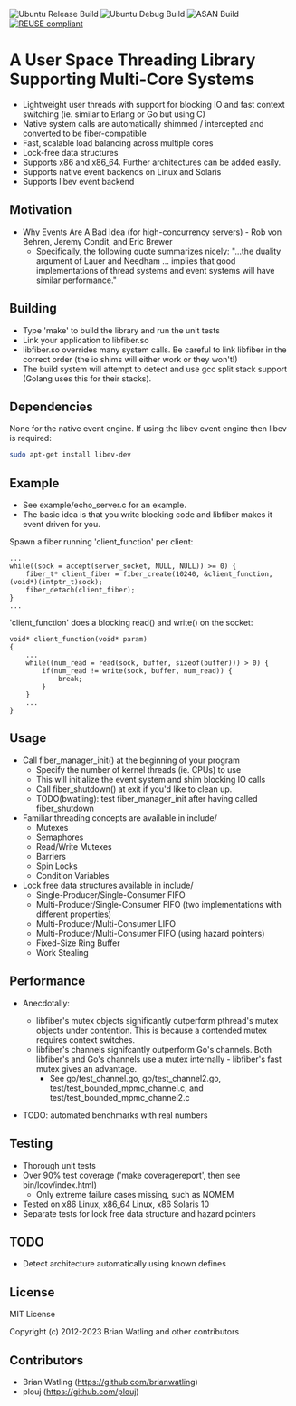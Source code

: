 <!--
SPDX-FileCopyrightText: 2012-2023 Brian Watling <brian@oxbo.dev>
SPDX-License-Identifier: CC0-1.0
-->

![Ubuntu Release Build](https://github.com/brianwatling/libfiber/actions/workflows/release.yml/badge.svg)
![Ubuntu Debug Build](https://github.com/brianwatling/libfiber/actions/workflows/debug.yml/badge.svg)
![ASAN Build](https://github.com/brianwatling/libfiber/actions/workflows/asan.yml/badge.svg)
[![REUSE compliant](https://api.reuse.software/badge/github.com/brianwatling/libfiber)](https://api.reuse.software/info/github.com/brianwatling/libfiber)

# A User Space Threading Library Supporting Multi-Core Systems

- Lightweight user threads with support for blocking IO and fast context switching (ie. similar to Erlang or Go but using C)
- Native system calls are automatically shimmed / intercepted and converted to be fiber-compatible
- Fast, scalable load balancing across multiple cores
- Lock-free data structures
- Supports x86 and x86_64. Further architectures can be added easily.
- Supports native event backends on Linux and Solaris
- Supports libev event backend

## Motivation

- Why Events Are A Bad Idea (for high-concurrency servers) - Rob von Behren, Jeremy Condit, and Eric Brewer
    - Specifically, the following quote summarizes nicely:
        "...the duality argument of Lauer and Needham ... implies that good implementations of thread systems and event systems will have similar performance."


## Building

- Type 'make' to build the library and run the unit tests
- Link your application to libfiber.so
- libfiber.so overrides many system calls. Be careful to link libfiber in the correct order (the io shims will either work or they won't!)
- The build system will attempt to detect and use gcc split stack support (Golang uses this for their stacks). 

## Dependencies

None for the native event engine. If using the libev event engine then libev is required:

```bash
sudo apt-get install libev-dev
```

## Example

- See example/echo_server.c for an example.
- The basic idea is that you write blocking code and libfiber makes it event driven for you.

Spawn a fiber running 'client_function' per client:

    ...
    while((sock = accept(server_socket, NULL, NULL)) >= 0) {
        fiber_t* client_fiber = fiber_create(10240, &client_function, (void*)(intptr_t)sock);
        fiber_detach(client_fiber);
    }
    ...

'client_function' does a blocking read() and write() on the socket:

    void* client_function(void* param)
    {
        ...
        while((num_read = read(sock, buffer, sizeof(buffer))) > 0) {
            if(num_read != write(sock, buffer, num_read)) {
                break;
            }
        }
        ...
    }

## Usage

- Call fiber_manager_init() at the beginning of your program
    - Specify the number of kernel threads (ie. CPUs) to use
    - This will initialize the event system and shim blocking IO calls
    - Call fiber_shutdown() at exit if you'd like to clean up.
    - TODO(bwatling): test fiber_manager_init after having called fiber_shutdown
- Familiar threading concepts are available in include/
    - Mutexes
    - Semaphores
    - Read/Write Mutexes
    - Barriers
    - Spin Locks
    - Condition Variables
- Lock free data structures available in include/
    - Single-Producer/Single-Consumer FIFO
    - Multi-Producer/Single-Consumer FIFO (two implementations with different properties)
    - Multi-Producer/Multi-Consumer LIFO
    - Multi-Producer/Multi-Consumer FIFO (using hazard pointers)
    - Fixed-Size Ring Buffer
    - Work Stealing

## Performance

- Anecdotally:
    - libfiber's mutex objects significantly outperform pthread's mutex objects under contention. This is because a contended mutex requires context switches.
    - libfiber's channels signifcantly outperform Go's channels. Both libfiber's  and Go's channels use a mutex internally - libfiber's fast mutex gives an advantage.
        - See go/test_channel.go, go/test_channel2.go, test/test_bounded_mpmc_channel.c, and test/test_bounded_mpmc_channel2.c


- TODO: automated benchmarks with real numbers

## Testing

- Thorough unit tests
- Over 90% test coverage ('make coveragereport', then see bin/lcov/index.html)
    - Only extreme failure cases missing, such as NOMEM
- Tested on x86 Linux, x86_64 Linux, x86 Solaris 10
- Separate tests for lock free data structure and hazard pointers

## TODO

- Detect architecture automatically using known defines

## License

MIT License

Copyright (c) 2012-2023 Brian Watling and other contributors

## Contributors

- Brian Watling (https://github.com/brianwatling)
- plouj (https://github.com/plouj)
